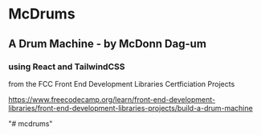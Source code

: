 # McDrums

## A Drum Machine -  by McDonn Dag-um

### using React and TailwindCSS

from the FCC Front End Development Libraries Certficiation Projects

https://www.freecodecamp.org/learn/front-end-development-libraries/front-end-development-libraries-projects/build-a-drum-machine

"# mcdrums" 
